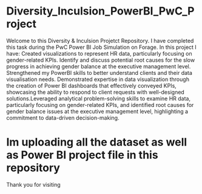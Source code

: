 # Diversity_Inculsion_PowerBI_PwC_Project
Welcome to this Diversity & Inculsion Projetct Repository.
I have completed this task during the PwC Power BI Job Simulation on Forage.
In this project I have: 
Created visualizations to represent HR data, particularly focusing on gender-related KPIs.
Identify and discuss potential root causes for the slow progress in achieving gender balance at the executive management level.
Strengthened my PowerBI skills to better understand clients and their data visualisation needs.
Demonstrated expertise in data visualization through the creation of Power BI dashboards that effectively conveyed KPIs,
showcasing the ability to respond to client requests with well-designed solutions.Leveraged analytical problem-solving skills to examine HR data, particularly focusing on gender-related KPIs, and identified root causes for gender balance issues at the executive management level, highlighting a commitment to data-driven decision-making.

# Im uploading all the dataset as well as Power BI project file in this repository
Thank you for visiting
